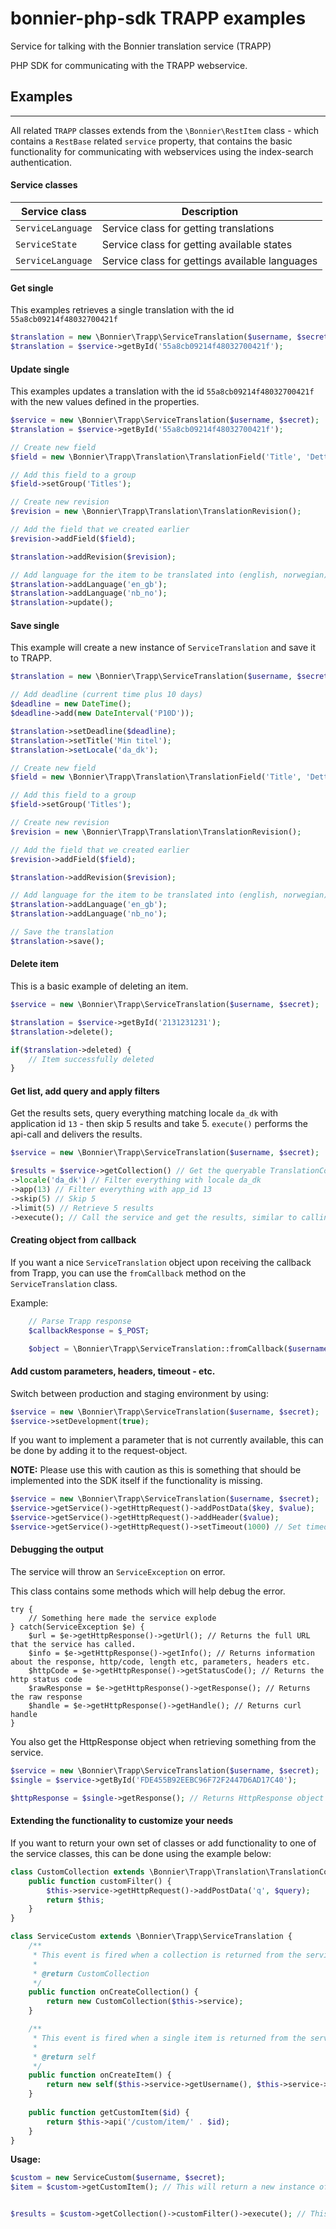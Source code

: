 # bonnier-php-sdk TRAPP examples
Service for talking with the Bonnier translation service (TRAPP)

PHP SDK for communicating with the TRAPP webservice.

## Examples 
------------
All related ```TRAPP``` classes extends from the ```\Bonnier\RestItem``` class - which contains a ```RestBase``` related ```service``` property, that contains the basic functionality for communicating with webservices using the index-search authentication.

#### Service classes

| Service class      | Description   |
| ------------- | ------------- |
| ```ServiceLanguage``` | Service class for getting translations |
| ```ServiceState``` | Service class for getting available states |
| ```ServiceLanguage``` | Service class for gettings available languages |

#### Get single

This examples retrieves a single translation with the id ```55a8cb09214f48032700421f```

```php
$translation = new \Bonnier\Trapp\ServiceTranslation($username, $secret);
$translation = $service->getById('55a8cb09214f48032700421f');
```

#### Update single

This examples updates a translation with the id ```55a8cb09214f48032700421f``` with the new values defined in the properties.

```php
$service = new \Bonnier\Trapp\ServiceTranslation($username, $secret);
$translation = $service->getById('55a8cb09214f48032700421f');

// Create new field
$field = new \Bonnier\Trapp\Translation\TranslationField('Title', 'Dette er en titel');

// Add this field to a group
$field->setGroup('Titles');

// Create new revision
$revision = new \Bonnier\Trapp\Translation\TranslationRevision();

// Add the field that we created earlier
$revision->addField($field);

$translation->addRevision($revision);

// Add language for the item to be translated into (english, norwegian).
$translation->addLanguage('en_gb');
$translation->addLanguage('nb_no');
$translation->update();
```

#### Save single

This example will create a new instance of ```ServiceTranslation``` and save it to TRAPP.

```php
$translation = new \Bonnier\Trapp\ServiceTranslation($username, $secret);

// Add deadline (current time plus 10 days)
$deadline = new DateTime();
$deadline->add(new DateInterval('P10D'));

$translation->setDeadline($deadline);
$translation->setTitle('Min titel');
$translation->setLocale('da_dk');

// Create new field
$field = new \Bonnier\Trapp\Translation\TranslationField('Title', 'Dette er en titel');

// Add this field to a group
$field->setGroup('Titles');

// Create new revision
$revision = new \Bonnier\Trapp\Translation\TranslationRevision();

// Add the field that we created earlier
$revision->addField($field);

$translation->addRevision($revision);

// Add language for the item to be translated into (english, norwegian).
$translation->addLanguage('en_gb');
$translation->addLanguage('nb_no');

// Save the translation
$translation->save();
```

#### Delete item

This is a basic example of deleting an item.

```php
$service = new \Bonnier\Trapp\ServiceTranslation($username, $secret);

$translation = $service->getById('2131231231');
$translation->delete();

if($translation->deleted) {
    // Item successfully deleted
}
```

#### Get list, add query and apply filters
Get the results sets, query everything matching locale ```da_dk``` with application id ```13``` - then skip 5 results and take 5.
```execute()``` performs the api-call and delivers the results.

```php
$service = new \Bonnier\Trapp\ServiceTranslation($username, $secret);

$results = $service->getCollection() // Get the queryable TranslationCollection object
->locale('da_dk') // Filter everything with locale da_dk
->app(13) // Filter everything with app_id 13
->skip(5) // Skip 5
->limit(5) // Retrieve 5 results
->execute(); // Call the service and get the results, similar to calling api()
```

#### Creating object from callback

If you want a nice ```ServiceTranslation``` object upon receiving the callback from Trapp, you can use the ```fromCallback``` method on the ```ServiceTranslation``` class.

Example:

```php
    // Parse Trapp response
    $callbackResponse = $_POST;

    $object = \Bonnier\Trapp\ServiceTranslation::fromCallback($username, $secret, $callbackResponse);
```

#### Add custom parameters, headers, timeout - etc.

Switch between production and staging environment by using:

```php
$service = new \Bonnier\Trapp\ServiceTranslation($username, $secret);
$service->setDevelopment(true);
```

If you want to implement a parameter that is not currently available, this can be done by adding it to the request-object.

**NOTE:** Please use this with caution as this is something that should be implemented into the SDK itself if the functionality is missing.

```php
$service = new \Bonnier\Trapp\ServiceTranslation($username, $secret);
$service->getService()->getHttpRequest()->addPostData($key, $value);
$service->getService()->getHttpRequest()->addHeader($value);
$service->getService()->getHttpRequest()->setTimeout(1000) // Set timeout in ms
```

#### Debugging the output

The service will throw an ```ServiceException``` on error.

This class contains some methods which will help debug the error.

```
try {
	// Something here made the service explode
} catch(ServiceException $e) {
	$url = $e->getHttpResponse()->getUrl(); // Returns the full URL that the service has called.
	$info = $e->getHttpResponse()->getInfo(); // Returns information about the response, http/code, length etc, parameters, headers etc.
	$httpCode = $e->getHttpResponse()->getStatusCode(); // Returns the http status code
	$rawResponse = $e->getHttpResponse()->getResponse(); // Returns the raw response
	$handle = $e->getHttpResponse()->getHandle(); // Returns curl handle
}
```

You also get the HttpResponse object when retrieving something from the service.

```php
$service = new \Bonnier\Trapp\ServiceTranslation($username, $secret);
$single = $service->getById('FDE455B92EEBC96F72F2447D6AD17C40');

$httpResponse = $single->getResponse(); // Returns HttpResponse object (simular as the one above)
```

#### Extending the functionality to customize your needs

If you want to return your own set of classes or add functionality to one of the service classes, this can be done using the example below:

```php
class CustomCollection extends \Bonnier\Trapp\Translation\TranslationCollection {
	public function customFilter() {
		$this->service->getHttpRequest()->addPostData('q', $query);
		return $this;
	}
}

class ServiceCustom extends \Bonnier\Trapp\ServiceTranslation {
    /**
     * This event is fired when a collection is returned from the service
     *
     * @return CustomCollection
     */
    public function onCreateCollection() {
        return new CustomCollection($this->service);
    }

    /**
     * This event is fired when a single item is returned from the service
     *
     * @return self
     */
    public function onCreateItem() {
        return new self($this->service->getUsername(), $this->service->getSecret());
    }
    
    public function getCustomItem($id) {
        return $this->api('/custom/item/' . $id);
    }
}
```

**Usage:**

```php
$custom = new ServiceCustom($username, $secret);
$item = $custom->getCustomItem(); // This will return a new instance of ServiceCustom class


$results = $custom->getCollection()->customFilter()->execute(); // This will return new instance of ServiceCollection class
```